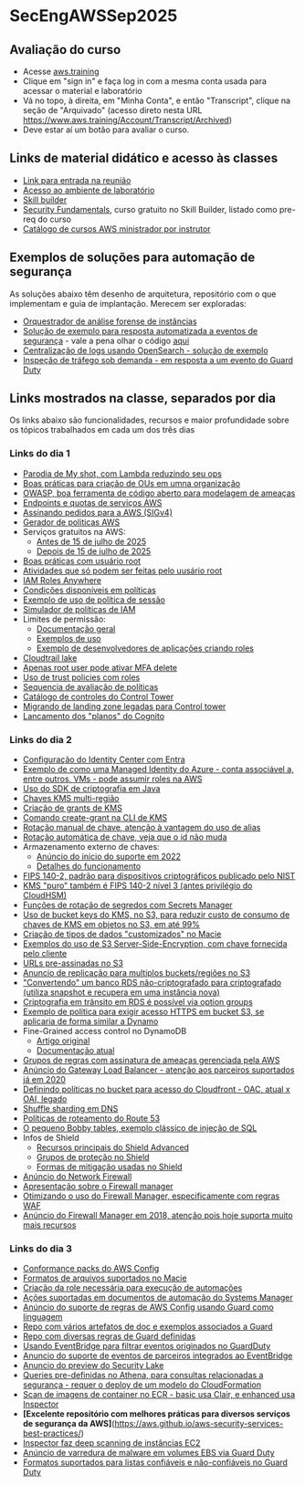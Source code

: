 # SecEngAWSSep2025


## Avaliação do curso
- Acesse [aws.training](https://aws.training)
- Clique em  "sign in" e faça log in com a mesma conta usada para acessar o material e laboratório
- Vá no topo, à direita, em "Minha Conta", e então "Transcript", clique na seção de "Arquivado" (acesso direto nesta URL https://www.aws.training/Account/Transcript/Archived)
- Deve estar aí um botão para avaliar o curso.

## Links de material didático e acesso às classes
- [Link para entrada na reunião](https://awsvirtual.webex.com/awsvirtual/j.php?MTID=m8fb442b63a0890097a0b13f90bbd7104)
- [Acesso ao ambiente de laboratório](https://us-east-1.student.classrooms.aws.training/class/ilt%23gzaKY6Bgic7HXmgfzNVnzC)
- [Skill builder](https://skillbuilder.aws/learn)
- [Security Fundamentals](https://skillbuilder.aws/learn/S2N5PM41ZK/aws-security-fundamentals-second-edition/E71QQGTCRZ), curso gratuito no Skill Builder, listado como pre-req do curso
- [Catálogo de cursos AWS ministrador por instrutor](https://releases.awstc.com/)

## Exemplos de soluções para automação de segurança
As soluções abaixo têm desenho de arquitetura, repositório com o que implementam e guia de implantação. Merecem ser exploradas:
- [Orquestrador de análise forense de instâncias](https://aws.amazon.com/solutions/guidance/automated-forensics-orchestrator-for-amazon-ec2-and-eks/)
- [Solução de exemplo para resposta automatizada a eventos de segurança](https://aws.amazon.com/solutions/implementations/automated-security-response-on-aws/) - vale a pena olhar o código [aqui](https://github.com/aws-solutions/automated-security-response-on-aws/)
- [Centralização de logs usando OpenSearch - solução de exemplo](https://aws.amazon.com/solutions/implementations/centralized-logging-with-opensearch)
- [Inspeção de tráfego sob demanda - em resposta a um evento do Guard Duty](https://aws.amazon.com/blogs/networking-and-content-delivery/using-vpc-traffic-mirroring-to-monitor-and-secure-your-aws-infrastructure/)

## Links mostrados na classe, separados por dia
Os links abaixo são funcionalidades, recursos e maior profundidade sobre os tópicos trabalhados em cada um dos três dias
### Links do dia 1
- [Parodia de My shot, com Lambda reduzindo seu ops](https://www.youtube.com/watch?v=zMua0cuhFnc)
- [Boas práticas para criação de OUs em umna organização](https://docs.aws.amazon.com/organizations/latest/userguide/orgs_manage_ous_best_practices.html)
- [OWASP, boa ferramenta de código aberto para modelagem de ameaças](https://owasp.org/www-project-threat-dragon/)
- [Endpoints e quotas de serviços AWS](https://docs.aws.amazon.com/general/latest/gr/aws-service-information.html)
- [Assinando pedidos para a AWS (SIGv4)](https://docs.aws.amazon.com/AmazonS3/latest/API/sig-v4-authenticating-requests.html)
- [Gerador de politicas AWS](https://awspolicygen.s3.amazonaws.com/policygen.html)
- Serviços gratuitos na AWS:
  - [Antes de 15 de julho de 2025](https://docs.aws.amazon.com/awsaccountbilling/latest/aboutv2/billing-free-tier.html)
  - [Depois de 15 de julho de 2025](https://docs.aws.amazon.com/awsaccountbilling/latest/aboutv2/free-tier.html)
- [Boas práticas com usuário root](https://docs.aws.amazon.com/IAM/latest/UserGuide/root-user-best-practices.html)
- [Atividades que só podem ser feitas pelo uusário root](https://docs.aws.amazon.com/IAM/latest/UserGuide/id_root-user.html#root-user-tasks)
- [IAM Roles Anywhere](https://docs.aws.amazon.com/rolesanywhere/latest/userguide/introduction.html)
- [Condições disponíveis em políticas](https://docs.aws.amazon.com/IAM/latest/UserGuide/reference_policies_elements_condition.html)
- [Exemplo de uso de política de sessão](https://aws.amazon.com/blogs/security/create-fine-grained-session-permissions-using-iam-managed-policies/)
- [Simulador de políticas de IAM](https://policysim.aws.amazon.com/home/index.jsp)
- Limites de permissão:
  - [Documentação geral](https://docs.aws.amazon.com/IAM/latest/UserGuide/access_policies_boundaries.html#access_policies_boundaries-delegate)
  - [Exemplos de uso](https://aws.amazon.com/blogs/security/when-and-where-to-use-iam-permissions-boundaries/)
  - [Exemplo de desenvolvedores de aplicações criando roles](https://github.com/aws-samples/example-permissions-boundary)
- [Cloudtrail lake](https://aws.amazon.com/blogs/mt/announcing-aws-cloudtrail-lake-a-managed-audit-and-security-lake/)
- [Apenas root user pode ativar MFA delete](https://docs.aws.amazon.com/AmazonS3/latest/userguide/MultiFactorAuthenticationDelete.html)
- [Uso de trust policies com roles](https://aws.amazon.com/blogs/security/how-to-use-trust-policies-with-iam-roles/)
- [Sequencia de avaliação de políticas](https://docs.aws.amazon.com/IAM/latest/UserGuide/reference_policies_evaluation-logic.html)
- [Catálogo de controles do Control Tower](https://docs.aws.amazon.com/controltower/latest/controlreference/controls-reference.html)
- [Migrando de landing zone legadas para Control tower](https://docs.aws.amazon.com/prescriptive-guidance/latest/aws-control-tower/introduction.html)
- [Lancamento dos "planos" do Cognito](https://aws.amazon.com/blogs/aws/improve-your-app-authentication-workflow-with-new-amazon-cognito-features/)
### Links do dia 2
- [Configuração do Identity Center com Entra](https://docs.aws.amazon.com/singlesignon/latest/userguide/idp-microsoft-entra.html)
- [Exemplo de como uma Managed Identity do Azure - conta associável a, entre outros, VMs - pode assumir roles na AWS](https://aws.amazon.com/blogs/security/how-to-access-aws-resources-from-microsoft-entra-id-tenants-using-aws-security-token-service/)
- [Uso do SDK de criptografia em Java](https://github.com/aws/amazon-s3-encryption-client-java)
- [Chaves KMS multi-região](https://docs.aws.amazon.com/kms/latest/developerguide/mrk-how-it-works.html)
- [Criação de grants de KMS](https://docs.aws.amazon.com/kms/latest/developerguide/grants.html)
- [Comando create-grant na CLI de KMS](https://docs.aws.amazon.com/cli/latest/reference/kms/create-grant.html)
- [Rotação manual de chave, atenção à vantagem do uso de alias](https://docs.aws.amazon.com/kms/latest/developerguide/rotate-keys-manually.html)
- [Rotação automática de chave, veja que o id não muda](https://docs.aws.amazon.com/kms/latest/developerguide/rotate-keys.html)
- Armazenamento externo de chaves:
  - [Anúncio do início do suporte em 2022](https://aws.amazon.com/blogs/aws/announcing-aws-kms-external-key-store-xks/)
  - [Detalhes do funcionamento](https://docs.aws.amazon.com/kms/latest/developerguide/keystore-external.html)
- [FIPS 140-2, padrão para dispositivos criptográficos publicado pelo NIST](https://nvlpubs.nist.gov/nistpubs/FIPS/NIST.FIPS.140-2.pdf)
- [KMS "puro" também é FIPS 140-2 nível 3 (antes privilégio do CloudHSM)](https://aws.amazon.com/blogs/security/aws-kms-now-fips-140-2-level-3-what-does-this-mean-for-you/)
- [Funções de rotação de segredos com Secrets Manager](https://docs.aws.amazon.com/secretsmanager/latest/userguide/reference_available-rotation-templates.html)
- [Uso de bucket keys do KMS, no S3, para reduzir custo de consumo de chaves de KMS em objetos no S3, em até 99%](https://aws.amazon.com/blogs/storage/reducing-aws-key-management-service-costs-by-up-to-99-with-s3-bucket-keys/)
- [Criação de tipos de dados "customizados" no Macie](https://docs.aws.amazon.com/macie/latest/user/cdis-create.html)
- [Exemplos do uso de S3 Server-Side-Encryption, com chave fornecida pelo cliente](https://docs.aws.amazon.com/AmazonS3/latest/userguide/ServerSideEncryptionCustomerKeys.html)
- [URLs pre-assinadas no S3](https://docs.aws.amazon.com/AmazonS3/latest/userguide/ShareObjectPreSignedURL.html)
- [Anuncio de replicação para multiplos buckets/regiões no S3](https://aws.amazon.com/blogs/aws/new-amazon-s3-replication-adds-support-for-multiple-destination-buckets/)
- ["Convertendo" um banco RDS não-criptografado para criptografado (utiliza snapshot e recupera em uma instância nova)](https://docs.aws.amazon.com/prescriptive-guidance/latest/patterns/encrypt-an-existing-amazon-rds-for-postgresql-db-instance.html)
- [Criptografia em trânsito em RDS é possível via option groups](https://aws.amazon.com/blogs/database/customizing-security-parameters-on-amazon-rds-for-sql-server/)
- [Exemplo de política para exigir acesso HTTPS em bucket S3, se aplicaria de forma similar a Dynamo](https://docs.aws.amazon.com/AmazonS3/latest/userguide/example-bucket-policies.html#example-bucket-policies-HTTP-HTTPS)
- Fine-Grained access control no DynamoDB
  - [Artigo original](https://aws.amazon.com/blogs/aws/fine-grained-access-control-for-amazon-dynamodb/)
  - [Documentação atual](https://docs.aws.amazon.com/amazondynamodb/latest/developerguide/specifying-conditions.html)
- [Grupos de regras com assinatura de ameaças gerenciada pela AWS](https://docs.aws.amazon.com/network-firewall/latest/developerguide/aws-managed-rule-groups-threat-signature.html)
- [Anúncio do Gateway Load Balancer - atenção aos parceiros suportados já em 2020](https://aws.amazon.com/blogs/aws/introducing-aws-gateway-load-balancer-easy-deployment-scalability-and-high-availability-for-partner-appliances/)
- [Definindo políticas no bucket para acesso do Cloudfront - OAC, atual x OAI, legado](https://docs.aws.amazon.com/AmazonCloudFront/latest/DeveloperGuide/private-content-restricting-access-to-s3.html)
- [Shuffle sharding em DNS](https://aws.amazon.com/blogs/architecture/shuffle-sharding-massive-and-magical-fault-isolation/)
- [Políticas de roteamento do Route 53](https://docs.aws.amazon.com/Route53/latest/DeveloperGuide/routing-policy.html)
- [O pequeno Bobby tables, exemplo clássico de injeção de SQL](https://xkcd.com/327/)
- Infos de Shield
  - [Recursos principais do Shield Advanced](https://docs.aws.amazon.com/waf/latest/developerguide/ddos-advanced-summary-capabilities.html)
  - [Grupos de proteção no Shield](https://docs.aws.amazon.com/waf/latest/developerguide/ddos-protection-groups.html)
  - [Formas de mitigação usadas no Shield](https://docs.aws.amazon.com/waf/latest/developerguide/ddos-event-mitigation.html)
- [Anúncio do Network Firewall](https://aws.amazon.com/blogs/aws/aws-network-firewall-new-managed-firewall-service-in-vpc/)
- [Apresentação sobre o Firewall manager](https://pages.awscloud.com/rs/112-TZM-766/images/2020_0525-SID_Slide-Deck.pdf)
- [Otimizando o uso do Firewall Manager, especificamente com regras WAF](https://aws.amazon.com/blogs/security/aws-firewall-manager-retrofitting-harmonizing-central-security-with-application-team-flexibility/)
- [Anúncio do Firewall Manager em 2018, atenção pois hoje suporta muito mais recursos](https://aws.amazon.com/blogs/aws/aws-firewall-manager-central-management-for-your-web-application-portfolio/)

### Links do dia 3
- [Conformance packs do AWS Config](https://docs.aws.amazon.com/config/latest/developerguide/conformancepack-sample-templates.html)
- [Formatos de arquivos suportados no Macie](https://docs.aws.amazon.com/macie/latest/user/discovery-supported-storage.html)
- [Criação da role necessária para execução de automações](https://docs.aws.amazon.com/systems-manager/latest/userguide/automation-setup-iam.html)
- [Ações suportadas em documentos de automação do Systems Manager](https://docs.aws.amazon.com/systems-manager/latest/userguide/automation-actions.html)
- [Anúncio do suporte de regras de AWS Config usando Guard como linguagem](https://aws.amazon.com/blogs/mt/announcing-aws-config-custom-rules-using-guard-custom-policy/)
- [Repo com vários artefatos de doc e exemplos associados a Guard](https://github.com/aws-cloudformation/cloudformation-guard)
- [Repo com diversas regras de Guard definidas](https://github.com/aws-cloudformation/aws-guard-rules-registry)
- [Usando EventBridge para filtrar eventos originados no GuardDuty](https://docs.aws.amazon.com/guardduty/latest/ug/guardduty_findings_eventbridge.html)
- [Anuncio do suporte de eventos de parceiros integrados ao EventBridge](https://aws.amazon.com/blogs/aws/amazon-eventbridge-event-driven-aws-integration-for-your-saas-applications/)
- [Anuncio do preview do Security Lake](https://aws.amazon.com/about-aws/whats-new/2022/11/amazon-security-lake-preview/)
- [Queries pre-definidas no Athena, para consultas relacionadas a segurança - requer o deploy de um modelo do CloudFormation](https://docs.aws.amazon.com/vpc/latest/userguide/flow-logs-run-athena-query.html)
- [Scan de imagens de container no ECR - basic usa Clair, e enhanced usa Inspector](https://docs.aws.amazon.com/AmazonECR/latest/userguide/image-scanning.html)
- **[Excelente repositório com melhores práticas para diversos serviços de segurança da AWS]**(https://aws.github.io/aws-security-services-best-practices/)
- [Inspector faz deep scanning de instâncias EC2](https://aws.amazon.com/about-aws/whats-new/2023/04/amazon-inspector-deep-inspection-ec2-instances/)
- [Anúncio de varredura de malware em volumes EBS via Guard Duty](https://aws.amazon.com/blogs/aws/new-for-amazon-guardduty-malware-detection-for-amazon-ebs-volumes/)
- [Formatos suportados para listas confiáveis e não-confiáveis no Guard Duty](https://docs.aws.amazon.com/guardduty/latest/ug/guardduty_upload-lists.html)


